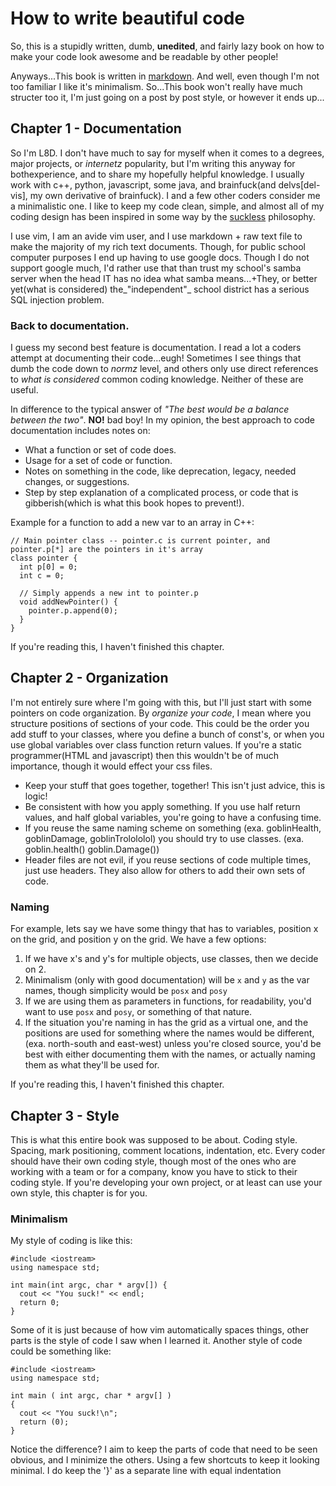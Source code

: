 How to write beautiful code
==========================

So, this is a stupidly written, dumb, __unedited__, and fairly lazy book on how to make your code look awesome and be readable by other people!

Anyways...This book is written in [markdown](http://daringfireball.net/projects/markdown/). And well, even though I'm not too familiar I like it's minimalism.
So...This book won't really have much structer too it, I'm just going on a post by post style, or however it ends up...

Chapter 1 - Documentation
-------------------------
So I'm L8D. I don't have much to say for myself when it comes to a degrees, major projects, or _internetz_
popularity, but I'm writing this anyway for bothexperience, and to share my hopefully helpful knowledge.
I usually work with c++, python, javascript, some java, and brainfuck(and delvs\[del-vis\], my
own derivative of brainfuck). I and a few other coders consider me a minimalistic one. I like
to keep my code clean, simple, and almost all of my coding design has been inspired in some way by the
[suckless](www.suckless.org/philosophy) philosophy.

I use vim, I am an avide vim user, and I use markdown + raw text file to make the majority of my rich
text documents. Though, for public school computer purposes I end up having to use google docs. Though
I do not support google much, I'd rather use that than trust my school's samba server when the head IT
has no idea what samba means...+They, or better yet(what is considered) the_"independent"_ school district
has a serious SQL injection problem.

### Back to documentation.
I guess my second best feature is documentation. I read a lot a coders attempt at documenting
their code...eugh! Sometimes I see things that dumb the code down to _normz_ level, and others only use
direct references to _what is considered_ common coding knowledge. Neither of these are useful.

In difference to the typical answer of _"The best would be a balance between the two"_. __NO!__ bad boy!
In my opinion, the best approach to code documentation includes notes on:

- What a function or set of code does.
- Usage for a set of code or function.
- Notes on something in the code, like deprecation, legacy, needed changes, or suggestions.
- Step by step explanation of a complicated process, or code that is gibberish(which is what this book hopes to prevent!).

Example for a function to add a new var to an array in C++:

```
// Main pointer class -- pointer.c is current pointer, and pointer.p[*] are the pointers in it's array
class pointer {
  int p[0] = 0;
  int c = 0;

  // Simply appends a new int to pointer.p
  void addNewPointer() {
    pointer.p.append(0);
  }
}
```

If you're reading this, I haven't finished this chapter.

Chapter 2 - Organization
------------------------
I'm not entirely sure where I'm going with this, but I'll just start with some pointers on code organization.
By _organize your code_, I mean where you structure positions of sections of your code. This could be the order
you add stuff to your classes, where you define a bunch of const's, or when you use global variables over
class function return values. If you're a static programmer(HTML and javascript) then this wouldn't be of much
importance, though it would effect your css files.

- Keep your stuff that goes together, together! This isn't just advice, this is logic!
- Be consistent with how you apply something. If you use half return values, and half global variables, you're going to have a confusing time.
- If you reuse the same naming scheme on something (exa. goblinHealth, goblinDamage, goblinTrolololol) you should try to use classes. (exa. goblin.health() goblin.Damage())
- Header files are not evil, if you reuse sections of code multiple times, just use headers. They also allow for others to add their own sets of code.

### Naming
For example, lets say we have some thingy that has to variables, position x on the grid, and position y on the grid. We have a few options:

1. If we have x's and y's for multiple objects, use classes, then we decide on 2.
2. Minimalism (only with good documentation) will be `x` and `y` as the var names, though simplicity would be `posx` and `posy`
3. If we are using them as parameters in functions, for readability, you'd want to use `posx` and `posy`, or something of that nature.
4. If the situation you're naming in has the grid as a virtual one, and the positions are used for something where the names would be different, (exa. north-south and east-west) unless you're closed source, you'd be best with either documenting them with the names, or actually naming them as what they'll be used for.

If you're reading this, I haven't finished this chapter.

Chapter 3 - Style
-----------------
This is what this entire book was supposed to be about. Coding style. Spacing, mark positioning, comment locations, indentation, etc.
Every coder should have their own coding style, though most of the ones who are working with a team or
for a company, know you have to stick to their coding style. If you're developing your own project, or at
least can use your own style, this chapter is for you.

### Minimalism
My style of coding is like this:
```
#include <iostream>
using namespace std;

int main(int argc, char * argv[]) {
  cout << "You suck!" << endl;
  return 0;
}
```
Some of it is just because of how vim automatically spaces things, other parts is the style of code
I saw when I learned it. Another style of code could be something like:
```
#include <iostream>
using namespace std;

int main ( int argc, char * argv[] )
{
  cout << "You suck!\n";
  return (0);
}
```
Notice the difference?
I aim to keep the parts of code that need to be seen obvious, and I minimize the others. Using a few shortcuts to keep it looking minimal.
I do keep the '}' as a separate line with equal indentation
